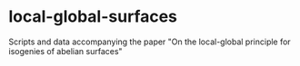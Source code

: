 # local-global-surfaces
Scripts and data accompanying the paper "On the local-global principle for isogenies of abelian surfaces"
